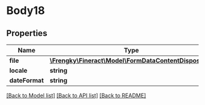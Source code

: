 # Body18

## Properties
Name | Type | Description | Notes
------------ | ------------- | ------------- | -------------
**file** | [**\Frengky\Fineract\Model\FormDataContentDisposition**](FormDataContentDisposition.md) |  | [optional] 
**locale** | **string** |  | [optional] 
**dateFormat** | **string** |  | [optional] 

[[Back to Model list]](../../README.md#documentation-for-models) [[Back to API list]](../../README.md#documentation-for-api-endpoints) [[Back to README]](../../README.md)

